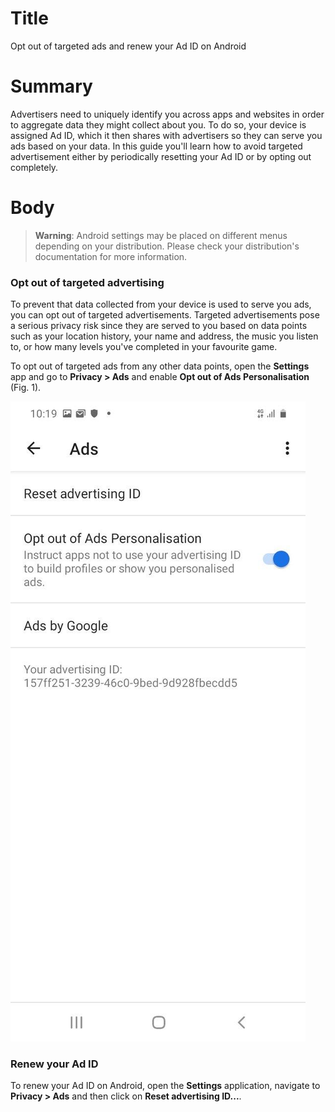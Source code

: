 # Title #
Opt out of targeted ads and renew your Ad ID on Android

# Summary #
Advertisers need to uniquely identify you across apps and websites in order to aggregate data they might collect about
you. To do so, your device is assigned Ad ID, which it then shares with advertisers so they can serve you ads
based on your data. In this guide you'll learn how to avoid targeted advertisement either by periodically resetting your
Ad ID or by opting out completely.

# Body #

> **Warning**: Android settings may be placed on different menus depending on your distribution. Please check your
> distribution's documentation for more information.

### Opt out of targeted advertising ###
To prevent that data collected from your device is used to serve you ads, you can opt out of targeted advertisements.
Targeted advertisements pose a serious privacy risk since they are served to you based on data points such as your
location history, your name and address, the music you listen to, or how many levels you've completed in your favourite
game.

To opt out of targeted ads from any other data points, open the **Settings** app and go to **Privacy > Ads** and
enable **Opt out of Ads Personalisation** (Fig. 1).

![Fig. 1: Disable targeted ads](../images/Android/android-ads-opt-out.jpg)

### Renew your Ad ID ###
To renew your Ad ID on Android, open the **Settings** application, navigate to **Privacy > Ads** and then click on
**Reset advertising ID...**.
